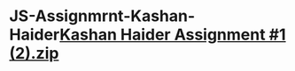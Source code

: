 # JS-Assignmrnt-Kashan-Haider[Kashan Haider Assignment #1 (2).zip](https://github.com/Kashan-Haider/JS-Assignmrnt-Kashan-Haider/files/9697217/Kashan.Haider.Assignment.1.2.zip)
